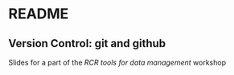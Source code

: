 # README

## Version Control: git and github

Slides for a part of the *RCR tools for data management* workshop

<!-- badges: start -->

<!-- badges: end -->
